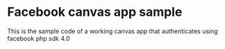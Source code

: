 Facebook canvas app sample
==========================================

This is the sample code of a working canvas app that authenticates using facebook php sdk 4.0
